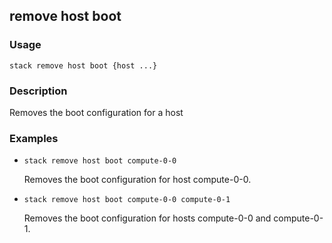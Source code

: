 ## remove host boot

### Usage

`stack remove host boot {host ...}`

### Description

Removes the boot configuration for a host

### Examples

* `stack remove host boot compute-0-0`

   Removes the boot configuration for host compute-0-0.

* `stack remove host boot compute-0-0 compute-0-1`

   Removes the boot configuration for hosts compute-0-0 and
	compute-0-1.




